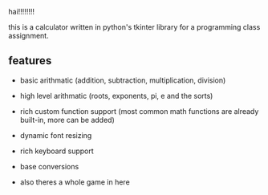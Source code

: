 hai!!!!!!!! 

this is a calculator written in python's tkinter library for a programming class assignment.

## features
- basic arithmatic (addition, subtraction, multiplication, division)
- high level arithmatic (roots, exponents, pi, e and the sorts)
- rich custom function support (most common math functions are already built-in, more can be added)
- dynamic font resizing
- rich keyboard support
- base conversions

- also theres a whole game in here